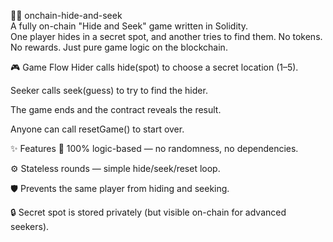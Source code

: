🕵️‍♀️ onchain-hide-and-seek   
A fully on-chain "Hide and Seek" game written in Solidity.   
One player hides in a secret spot, and another tries to find them.
No tokens. No rewards. Just pure game logic on the blockchain.   
    
🎮 Game Flow
Hider calls hide(spot) to choose a secret location (1–5). 

Seeker calls seek(guess) to try to find the hider.

The game ends and the contract reveals the result.  

Anyone can call resetGame() to start over.
     
✨ Features
🧠 100% logic-based — no randomness, no dependencies.

⚙️ Stateless rounds — simple hide/seek/reset loop.

🛡️ Prevents the same player from hiding and seeking.

🔒 Secret spot is stored privately (but visible on-chain for advanced seekers).
